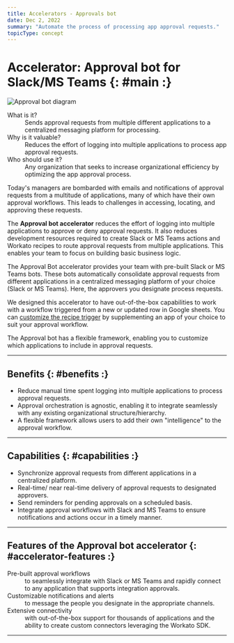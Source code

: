 ```yaml
---
title: Accelerators - Approvals bot
date: Dec 2, 2022
summary: "Automate the process of processing app approval requests."
topicType: concept
---
```


# Accelerator: Approval bot for Slack/MS Teams {: #main :}

![Approval bot diagram](~@img/approval-bot.png)

<dl>
	<dt>What is it?</dt>
	<dd>Sends approval requests from multiple different applications to a centralized messaging platform for processing.</dd>
	<dt>Why is it valuable?</dt>
	<dd>Reduces the effort of logging into multiple applications to process app approval requests.</dd>
	<dt>Who should use it?</dt>
	<dd>Any organization that seeks to increase organizational efficiency by optimizing the app approval process.</dd>
</dl>

Today's managers are bombarded with emails and notifications of approval requests from a multitude of applications, many of which have their own approval workflows. This leads to challenges in accessing, locating, and approving these requests. 

The **Approval bot accelerator** reduces the effort of logging into multiple applications to approve or deny approval requests. It also reduces development resources required to create Slack or MS Teams actions and Workato recipes to route approval requests from multiple applications. This enables your team to focus on building basic business logic. 

The Approval Bot accelerator provides your team with pre-built Slack or MS Teams bots. These bots automatically consolidate approval requests from different applications in a centralized messaging platform of your choice (Slack or MS Teams). Here, the approvers you designate process requests.

We designed this accelerator to have out-of-the-box capabilities to work with a workflow triggered from a new or updated row in Google sheets. You can [customize the recipe trigger](accelerator-approval-bot-customize-slack.md) by supplementing an app of your choice to suit your approval workflow.

The Approval bot has a flexible framework, enabling you to customize which applications to include in approval requests.

---

## Benefits {: #benefits :}

- Reduce manual time spent logging into multiple applications to process approval requests.
- Approval orchestration is agnostic, enabling it to integrate seamlessly with any existing organizational structure/hierarchy.
- A flexible framework allows users to add their own "intelligence" to the approval workflow.

---

## Capabilities {: #capabilities :}

- Synchronize approval requests from different applications in a centralized platform.
- Real-time/ near real-time delivery of approval requests to designated approvers.
- Send reminders for pending approvals on a scheduled basis.
- Integrate approval workflows with Slack and MS Teams to ensure notifications and actions occur in a timely manner.

---

## Features of the Approval bot accelerator {: #accelerator-features :}

<dl>
	<dt>Pre-built approval workflows</dt>
	<dd>to seamlessly integrate with Slack or MS Teams and rapidly connect to any application that supports integration approvals.</dd>
	<dt>Customizable notifications and alerts</dt>
	<dd>to message the people you designate in the appropriate channels.</dd>
	<dt>Extensive connectivity</dt>
	<dd>with out-of-the-box support for thousands of applications and the ability to create custom connectors leveraging the Workato SDK.</dd>
</dl>

---